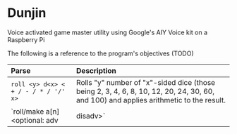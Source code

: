 # Dunjin
Voice activated game master utility using Google's AIY Voice kit on a Raspberry Pi

The following is a reference to the program's objectives (TODO)

| Parse                                                               | Description                                                                                                                                                                                                                                                                                  |
| :------------------------------------------------------------------ | :------------------------------------------------------------------------------------------------------------------------------------------------------------------------------------------------------------------------------------------------------------------------------------------- |
| `roll <y> d<x> < + / - / * / '/' x>`                   | Rolls "y" number of "x"-sided dice (those being 2, 3, 4, 6, 8, 10, 12, 20, 24, 30, 60, and 100) and applies arithmetic to the result.                                                                                                                                                                              |
| `roll/make a[n] <stat> <type> <optional: adv|disadv>`                            | Queries a database for an entity's stats and applies the modifiers to a standard (configurable for multiple kinds of games? TODO)                                                                                                                                                       |
